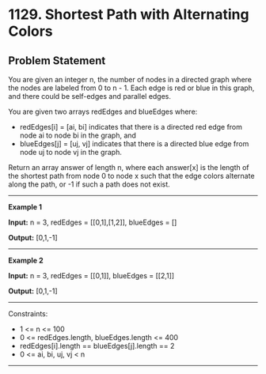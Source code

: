 # 1129. Shortest Path with Alternating Colors

## Problem Statement

You are given an integer n, the number of nodes in a directed graph where the nodes are labeled from 0 to n - 1. Each edge is red or blue in this graph, and there could be self-edges and parallel edges.

You are given two arrays redEdges and blueEdges where:

- redEdges[i] = [ai, bi] indicates that there is a directed red edge from node ai to node bi in the graph, and
- blueEdges[j] = [uj, vj] indicates that there is a directed blue edge from node uj to node vj in the graph.

Return an array answer of length n, where each answer[x] is the length of the shortest path from node 0 to node x such that the edge colors alternate along the path, or -1 if such a path does not exist.


---

**Example 1**

**Input:** n = 3, redEdges = [[0,1],[1,2]], blueEdges = []

**Output:** [0,1,-1]

---

**Example 2**

**Input:** n = 3, redEdges = [[0,1]], blueEdges = [[2,1]]

**Output:** [0,1,-1]

---

Constraints:

- 1 <= n <= 100
- 0 <= redEdges.length, blueEdges.length <= 400
- redEdges[i].length == blueEdges[j].length == 2
- 0 <= ai, bi, uj, vj < n

---